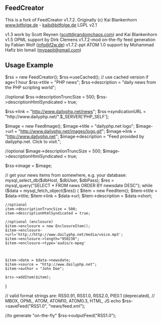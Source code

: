 ## FeedCreator

This is a fork of FeedCreator v1.7.2.
Originally (c) Kai Blankenhorn www.bitfolge.de - kaib@bitfolge.de
LGPL v2.1

v1.3        work by Scott Reynen (scott@randomchaos.com) and Kai Blankenhorn
v1.5        OPML support by Dirk Clemens
v1.7.2-mod  on-the-fly feed generation by Fabian Wolf (info@f2w.de)
v1.7.2-ppt  ATOM 1.0 support by Mohammad Hafiz bin Ismail (mypapit@gmail.com)

## Usage Example 

$rss = new FeedCreator();
$rss->useCached(); // use cached version if age<1 hour
$rss->title = "PHP news";
$rss->description = "daily news from the PHP scripting world";

//optional
$rss->descriptionTruncSize = 500;
$rss->descriptionHtmlSyndicated = true;

$rss->link = "http://www.dailyphp.net/news";
$rss->syndicationURL = "http://www.dailyphp.net/".$_SERVER['PHP_SELF'];

$image = new FeedImage();
$image->title = "dailyphp.net logo";
$image->url = "http://www.dailyphp.net/images/logo.gif";
$image->link = "http://www.dailyphp.net";
$image->description = "Feed provided by dailyphp.net. Click to visit.";

//optional
$image->descriptionTruncSize = 500;
$image->descriptionHtmlSyndicated = true;

$rss->image = $image;

// get your news items from somewhere, e.g. your database:
mysql_select_db($dbHost, $dbUser, $dbPass);
$res = mysql_query("SELECT * FROM news ORDER BY newsdate DESC");
while ($data = mysql_fetch_object($res)) {
    $item = new FeedItem();
    $item->title = $data->title;
    $item->link = $data->url;
    $item->description = $data->short;

    //optional
    item->descriptionTruncSize = 500;
    item->descriptionHtmlSyndicated = true;

    //optional (enclosure)
    $item->enclosure = new EnclosureItem();
    $item->enclosure->url='http://http://www.dailyphp.net/media/voice.mp3';
    $item->enclosure->length="950230";
    $item->enclosure->type='audio/x-mpeg'



    $item->date = $data->newsdate;
    $item->source = "http://www.dailyphp.net";
    $item->author = "John Doe";

    $rss->addItem($item);
}

// valid format strings are: RSS0.91, RSS1.0, RSS2.0, PIE0.1 (deprecated),
// MBOX, OPML, ATOM, ATOM10, ATOM0.3, HTML, JS
echo $rss->saveFeed("RSS1.0", "news/feed.xml");

//to generate "on-the-fly"
$rss->outputFeed("RSS1.0");